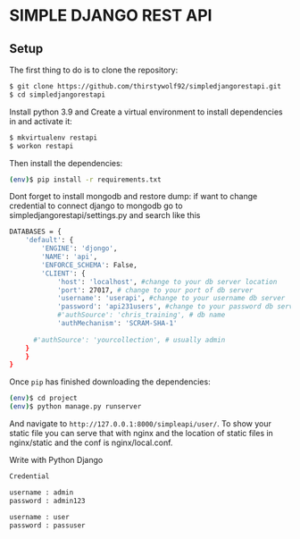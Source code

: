 # SIMPLE DJANGO REST API

## Setup

The first thing to do is to clone the repository:

```sh
$ git clone https://github.com/thirstywolf92/simpledjangorestapi.git
$ cd simpledjangorestapi
```

Install python 3.9 and Create a virtual environment to install dependencies in and activate it:

```sh
$ mkvirtualenv restapi
$ workon restapi
```

Then install the dependencies:

```sh
(env)$ pip install -r requirements.txt
```

Dont forget to install mongodb and restore dump:
if want to change credential to connect django to mongodb go to simpledjangorestapi/settings.py
and search like this

```sh
DATABASES = {
    'default': {
        'ENGINE': 'djongo',
        'NAME': 'api', 
        'ENFORCE_SCHEMA': False,
        'CLIENT': {
            'host': 'localhost', #change to your db server location
            'port': 27017, # change to your port of db server 
            'username': 'userapi', #change to your username db server 
            'password': 'api231users', #change to your password db server 
            #'authSource': 'chris_training', # db name
            'authMechanism': 'SCRAM-SHA-1'
            
      #'authSource': 'yourcollection', # usually admin
    } 
    }
}
```

Once `pip` has finished downloading the dependencies:
```sh
(env)$ cd project
(env)$ python manage.py runserver
```
And navigate to `http://127.0.0.1:8000/simpleapi/user/`.
To show your static file you can serve that with nginx
and the location of static files in nginx/static and the conf is nginx/local.conf.

Write with Python Django
```sh
Credential 

username : admin
password : admin123

username : user
password : passuser

```

